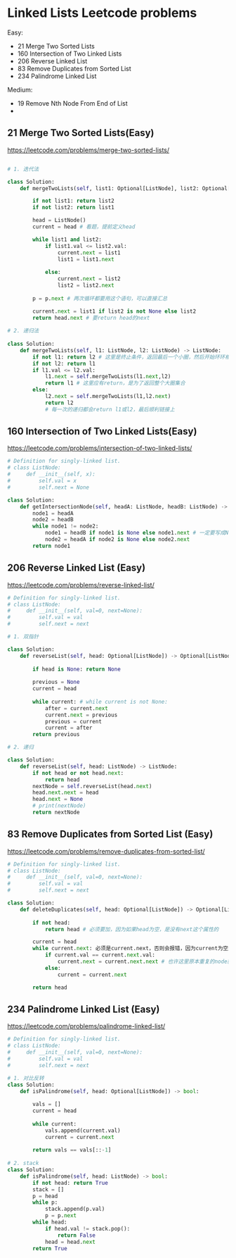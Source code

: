 # Linked Lists Leetcode problems
Easy:
* 21 Merge Two Sorted Lists
* 160 Intersection of Two Linked Lists
* 206 Reverse Linked List
* 83 Remove Duplicates from Sorted List
* 234 Palindrome Linked List

Medium:
* 19 Remove Nth Node From End of List
* 

## 21 Merge Two Sorted Lists(Easy)
https://leetcode.com/problems/merge-two-sorted-lists/

```python

# 1. 迭代法

class Solution:
    def mergeTwoLists(self, list1: Optional[ListNode], list2: Optional[ListNode]) -> Optional[ListNode]:

        if not list1: return list2
        if not list2: return list1

        head = ListNode()
        current = head # 看题，提前定义head

        while list1 and list2:
            if list1.val <= list2.val:
                current.next = list1
                list1 = list1.next
            
            else:
                current.next = list2
                list2 = list2.next
                
        p = p.next # 两次循环都要用这个语句，可以直接汇总

        current.next = list1 if list2 is not None else list2
        return head.next # 要return head的next
 
# 2. 递归法
 
class Solution:
    def mergeTwoLists(self, l1: ListNode, l2: ListNode) -> ListNode:
        if not l1: return l2 # 这里是终止条件，返回最后一个小圈，然后开始环环相链  
        if not l2: return l1
        if l1.val <= l2.val:  
            l1.next = self.mergeTwoLists(l1.next,l2)
            return l1 # 这里应有return，是为了返回整个大圈集合
        else:
            l2.next = self.mergeTwoLists(l1,l2.next)
            return l2
            # 每一次的递归都会return l1或l2，最后顺利链接上
```

## 160 Intersection of Two Linked Lists(Easy)
https://leetcode.com/problems/intersection-of-two-linked-lists/

```python
# Definition for singly-linked list.
# class ListNode:
#     def __init__(self, x):
#         self.val = x
#         self.next = None

class Solution:
    def getIntersectionNode(self, headA: ListNode, headB: ListNode) -> ListNode:
        node1 = headA
        node2 = headB
        while node1 != node2:
            node1 = headB if node1 is None else node1.next # 一定要写成None，这样才能触发终止条件
            node2 = headA if node2 is None else node2.next
        return node1
```

## 206 Reverse Linked List (Easy)
https://leetcode.com/problems/reverse-linked-list/

```python
# Definition for singly-linked list.
# class ListNode:
#     def __init__(self, val=0, next=None):
#         self.val = val
#         self.next = next

# 1. 双指针

class Solution:
    def reverseList(self, head: Optional[ListNode]) -> Optional[ListNode]:
        
        if head is None: return None 
        
        previous = None
        current = head
        
        while current: # while current is not None:
            after = current.next
            current.next = previous
            previous = current
            current = after
        return previous

# 2. 递归

class Solution:
    def reverseList(self, head: ListNode) -> ListNode:
        if not head or not head.next:
            return head
        nextNode = self.reverseList(head.next)
        head.next.next = head
        head.next = None
        # print(nextNode)
        return nextNode
```        

## 83 Remove Duplicates from Sorted List (Easy)
https://leetcode.com/problems/remove-duplicates-from-sorted-list/

```python
# Definition for singly-linked list.
# class ListNode:
#     def __init__(self, val=0, next=None):
#         self.val = val
#         self.next = next

class Solution:
    def deleteDuplicates(self, head: Optional[ListNode]) -> Optional[ListNode]:
        
        if not head:
            return head # 必须要加，因为如果head为空，是没有next这个属性的

        current = head
        while current.next: 必须是current.next，否则会报错，因为current为空是没有val这个属性的
            if current.val == current.next.val: 
                current.next = current.next.next # 也许这里原本重复的node就自动断开？or重叠？
            else:
                current = current.next

        return head
```

## 234 Palindrome Linked List (Easy)
https://leetcode.com/problems/palindrome-linked-list/

```python
# Definition for singly-linked list.
# class ListNode:
#     def __init__(self, val=0, next=None):
#         self.val = val
#         self.next = next

# 1. 对比反转
class Solution:
    def isPalindrome(self, head: Optional[ListNode]) -> bool:
    
        vals = []
        current = head
        
        while current:
            vals.append(current.val)
            current = current.next
            
        return vals == vals[::-1]
 
# 2. stack
class Solution:
    def isPalindrome(self, head: ListNode) -> bool:
        if not head: return True
        stack = []
        p = head
        while p:
            stack.append(p.val)
            p = p.next
        while head:
            if head.val != stack.pop():
                return False
            head = head.next
        return True        
```
